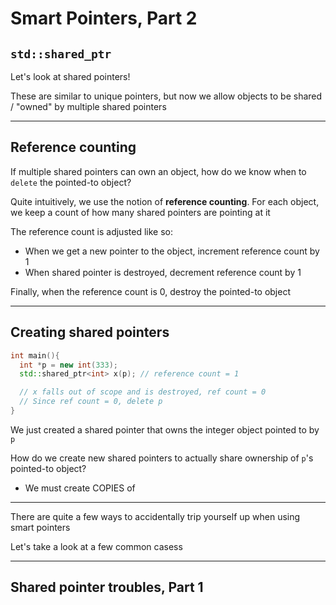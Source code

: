 # Smart Pointers, Part 2

## `std::shared_ptr`

Let's look at shared pointers!

These are similar to unique pointers, but now we allow objects to be shared / "owned" by multiple shared pointers

---
## Reference counting

If multiple shared pointers can own an object, how do we know when to `delete` the pointed-to object?

Quite intuitively, we use the notion of **reference counting**. For each object, we keep a count of how many shared pointers are pointing at it

The reference count is adjusted like so:
- When we get a new pointer to the object, increment reference count by 1
- When shared pointer is destroyed, decrement reference count by 1

Finally, when the reference count is 0, destroy the pointed-to object

---
## Creating shared pointers

```C++
int main(){
  int *p = new int(333);
  std::shared_ptr<int> x(p); // reference count = 1

  // x falls out of scope and is destroyed, ref count = 0
  // Since ref count = 0, delete p
}
```

We just created a shared pointer that owns the integer object pointed to by `p`

How do we create new shared pointers to actually share ownership of `p`'s pointed-to object?
- We must create COPIES of

---
There are quite a few ways to accidentally trip yourself up when using smart pointers

Let's take a look at a few common casess

---
## Shared pointer troubles, Part 1
